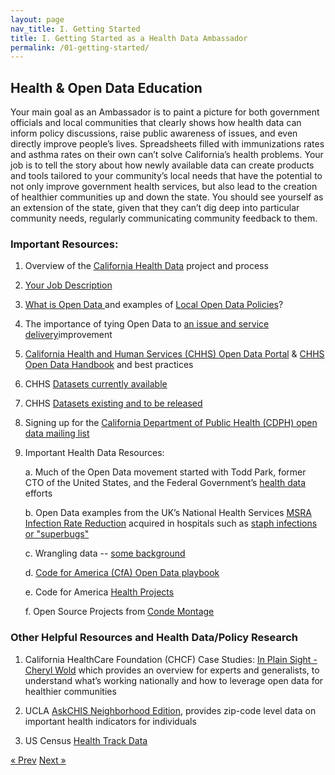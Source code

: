 ```yaml
---
layout: page
nav_title: I. Getting Started
title: I. Getting Started as a Health Data Ambassador
permalink: /01-getting-started/
---
```


## Health & Open Data Education

Your main goal as an Ambassador is to paint a picture for both government officials and local communities that clearly shows how health data can inform policy discussions, raise public awareness of issues, and even directly improve people’s lives. Spreadsheets filled with immunizations rates and asthma rates on their own can’t solve California’s health problems. Your job is to tell the story about how newly available data can create products and tools tailored to your community’s local needs that have the potential to not only improve government health services, but also lead to the creation of healthier communities up and down the state. You should see yourself as an extension of the state, given that they can’t dig deep into particular community needs, regularly communicating community feedback to them.

### Important Resources:

1. Overview of the [California Health Data](http://cahealthdata.org/) project and process

2. [Your Job Description](https://docs.google.com/document/d/1C_e1YRuEi0UgiRtQh5P2-UzGhznXK4t7YFikGQcVl3Y/edit)

3. [What is Open Data ](http://www.govtech.com/data/Got-Data-Make-it-Open-Data-with-These-Tips.html)and examples of [Local Open Data Policies](http://sunlightfoundation.com/policy/local/)?

4. The importance of tying Open Data to [an issue and service delivery](http://www.govtech.com/data/3-Ways-Cities-Can-Grow-Open-Data-Projects.html)improvement

5. [California Health and Human Services (CHHS) Open Data Portal](https://chhs.data.ca.gov/) & [CHHS Open Data Handbook](http://www.chhs.ca.gov/documents/opendatahandbook.pdf) and best practices

6. CHHS [Datasets currently available](https://chhs.data.ca.gov/browse)

7. CHHS [Datasets existing and to be released](https://docs.google.com/document/d/14ZfqHQcEdMr703VROcDva7ozVEeR214AeVH2uVqh0pQ/edit#heading=h.6jy2ftm2f811)

8. Signing up for the [California Department of Public Health (CDPH) open data mailing list](http://apps.cdph.ca.gov/listsubscribe/default.aspx?list=cdphopendata)

9. Important Health Data Resources:

    a. Much of the Open Data movement started with Todd Park, former CTO of the United States, and the Federal Government’s [health data](http://www.theatlantic.com/technology/archive/2011/06/can-todd-park-revolutionize-the-health-care-industry/239708/) efforts

    b. Open Data examples from the UK’s National Health Services [MSRA Infection Rate Reduction](https://www.capgemini-consulting.com/resource-file-access/resource/pdf/opendata_pov_6feb.pdf) acquired in hospitals such as [staph infections or "superbugs" ](http://www.nhs.uk/news/2012/05may/Pages/mrsa-hospital-acquired-infection-rates.aspx)

    c. Wrangling data -- [some background](http://radar.oreilly.com/2015/01/lessons-from-next-generation-data-wrangling-tools.html)

    d. [Code for America (CfA) Open Data playbook](https://www.codeforamerica.org/governments/principles/open-data/)

    e. Code for America [Health Projects](http://www.codeforamerica.org/blog/category/health-2/)

    f. Open Source Projects from [Conde Montage](https://www.codemontage.com/projects)

### Other Helpful Resources and Health Data/Policy Research

1. California HealthCare Foundation (CHCF) Case Studies: [In Plain Sight - Cheryl Wold](http://www.chcf.org/programs/marketmonitor/open-data/introduction) which provides an overview for experts and generalists, to understand what’s working nationally and how to leverage open data for healthier communities

2. UCLA [AskCHIS Neighborhood Edition](http://askchisne.ucla.edu/ask/SitePages/Login.aspx?ReturnUrl=%2fask%2f_layouts%2fAuthenticate.aspx%3fSource%3d%252Fask%252F%255Flayouts%252Fne%252Fdashboard%252Easpx&Source=%2Fask%2F_layouts%2Fne%2Fdashboard%2Easpx), provides zip-code level data on important health indicators for individuals

3. US Census [Health Track Data](http://www.census.gov/topics/health/data.html)

<!-- Pagination -->
<div class="pagination">
  <a class="pagination-item older" href="/">&laquo; Prev</a>
  <a class="pagination-item newer" href="/02-use-cases">Next &raquo;</a>
</div>
